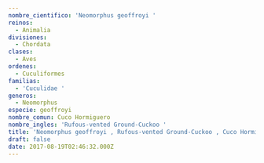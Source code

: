 ```yaml
---
nombre_cientifico: 'Neomorphus geoffroyi '
reinos:
  - Animalia
divisiones:
  - Chordata
clases:
  - Aves
ordenes:
  - Cuculiformes
familias:
  - 'Cuculidae '
generos:
  - Neomorphus
especie: geoffroyi
nombre_comun: Cuco Hormiguero
nombre_ingles: 'Rufous-vented Ground-Cuckoo '
title: 'Neomorphus geoffroyi , Rufous-vented Ground-Cuckoo , Cuco Hormiguero'
draft: false
date: 2017-08-19T02:46:32.000Z
---
```



